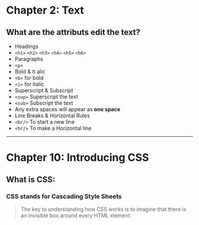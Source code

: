 # Chapter 2: Text

## What are the attributs edit the text?
  * Headings
   * `<h1>` `<h2>` `<h3>` `<h4>` `<h5>` `<h6>`
  * Paragraphs
   * `<p>`
  * Bold & It alic
   * `<b>` for bold
   * `<i>` for italic
  * Superscript & Subscript
   * `<sup>` Superscript the text 
   * `<sub>` Subscript the text
  * Any extra spaces will appear as **one space**
  * Line Breaks & Horizontal Rules
   * `<br/>` To start a new line
   * `<hr/>` To make a Horizontal line

--------------------------------

# Chapter 10: Introducing CSS

## What is CSS:
### CSS stands for Cascading Style Sheets

> The key to understanding how CSS works is to imagine that there is an invisible box around every HTML element.